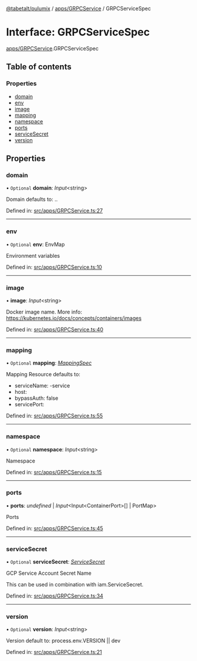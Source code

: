 [@tabetalt/pulumix](../README.md) / [apps/GRPCService](../modules/apps_grpcservice.md) / GRPCServiceSpec

# Interface: GRPCServiceSpec

[apps/GRPCService](../modules/apps_grpcservice.md).GRPCServiceSpec

## Table of contents

### Properties

- [domain](apps_grpcservice.grpcservicespec.md#domain)
- [env](apps_grpcservice.grpcservicespec.md#env)
- [image](apps_grpcservice.grpcservicespec.md#image)
- [mapping](apps_grpcservice.grpcservicespec.md#mapping)
- [namespace](apps_grpcservice.grpcservicespec.md#namespace)
- [ports](apps_grpcservice.grpcservicespec.md#ports)
- [serviceSecret](apps_grpcservice.grpcservicespec.md#servicesecret)
- [version](apps_grpcservice.grpcservicespec.md#version)

## Properties

### domain

• `Optional` **domain**: *Input*<string\>

Domain
defaults to: <name>.<mayor-version>.<default-domain>

Defined in: [src/apps/GRPCService.ts:27](https://github.com/tabetalt/pulumix/blob/c3434ad/src/apps/GRPCService.ts#L27)

___

### env

• `Optional` **env**: EnvMap

Environment variables

Defined in: [src/apps/GRPCService.ts:10](https://github.com/tabetalt/pulumix/blob/c3434ad/src/apps/GRPCService.ts#L10)

___

### image

• **image**: *Input*<string\>

Docker image name.
More info: https://kubernetes.io/docs/concepts/containers/images

Defined in: [src/apps/GRPCService.ts:40](https://github.com/tabetalt/pulumix/blob/c3434ad/src/apps/GRPCService.ts#L40)

___

### mapping

• `Optional` **mapping**: [*MappingSpec*](ambassador_mapping.mappingspec.md)

Mapping Resource
defaults to:
 - serviceName: <name>-service
 - host: <domain>
 - bypassAuth: false
 - servicePort: <port>

Defined in: [src/apps/GRPCService.ts:55](https://github.com/tabetalt/pulumix/blob/c3434ad/src/apps/GRPCService.ts#L55)

___

### namespace

• `Optional` **namespace**: *Input*<string\>

Namespace

Defined in: [src/apps/GRPCService.ts:15](https://github.com/tabetalt/pulumix/blob/c3434ad/src/apps/GRPCService.ts#L15)

___

### ports

• **ports**: *undefined* \| *Input*<Input<ContainerPort\>[] \| PortMap\>

Ports

Defined in: [src/apps/GRPCService.ts:45](https://github.com/tabetalt/pulumix/blob/c3434ad/src/apps/GRPCService.ts#L45)

___

### serviceSecret

• `Optional` **serviceSecret**: [*ServiceSecret*](../classes/iam_servicesecret.servicesecret.md)

GCP Service Account Secret Name

This can be used in combination with iam.ServiceSecret.

Defined in: [src/apps/GRPCService.ts:34](https://github.com/tabetalt/pulumix/blob/c3434ad/src/apps/GRPCService.ts#L34)

___

### version

• `Optional` **version**: *Input*<string\>

Version
default to: process.env.VERSION || dev

Defined in: [src/apps/GRPCService.ts:21](https://github.com/tabetalt/pulumix/blob/c3434ad/src/apps/GRPCService.ts#L21)
